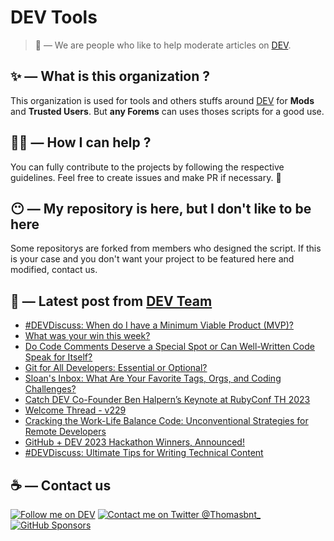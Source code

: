 # DEV Tools

> 🔧 — We are people who like to help moderate articles on [DEV](https://dev.to).

## ✨ — What is this organization ?

This organization is used for tools and others stuffs around [DEV](https://dev.to) for **Mods** and **Trusted Users**. But __any Forems__ can uses thoses scripts for a good use.


## 💪🏼 — How I can help ?

You can fully contribute to the projects by following the respective guidelines. Feel free to create issues and make PR if necessary. 🎉

## 😶 — My repository is here, but I don't like to be here

Some repositorys are forked from members who designed the script. If this is your case and you don't want your project to be featured here and modified, contact us.

## 📝 — Latest post from [DEV Team](https://dev.to/devteam)

<!-- BLOG-POST-LIST:START -->
- [#DEVDiscuss: When do I have a Minimum Viable Product &lpar;MVP&rpar;?](https://dev.to/devteam/devdiscuss-when-do-i-have-a-minimum-viable-product-mvp-4j41)
- [What was your win this week?](https://dev.to/devteam/what-was-your-win-this-week-5345)
- [Do Code Comments Deserve a Special Spot or Can Well-Written Code Speak for Itself?](https://dev.to/devteam/do-code-comments-deserve-a-special-spot-or-can-well-written-code-speak-for-itself-16hm)
- [Git for All Developers: Essential or Optional?](https://dev.to/devteam/git-for-all-developers-essential-or-optional-50ml)
- [Sloan&#39;s Inbox: What Are Your Favorite Tags, Orgs, and Coding Challenges?](https://dev.to/devteam/sloans-inbox-what-are-your-favorite-tags-orgs-and-coding-challenges-jjm)
- [Catch DEV Co-Founder Ben Halpern’s Keynote at RubyConf TH 2023](https://dev.to/devteam/catch-dev-co-founder-ben-halperns-keynote-at-rubyconf-th-2023-3keo)
- [Welcome Thread - v229](https://dev.to/devteam/welcome-thread-v229-5l4)
- [Cracking the Work-Life Balance Code: Unconventional Strategies for Remote Developers](https://dev.to/devteam/cracking-the-work-life-balance-code-unconventional-strategies-for-remote-developers-32jg)
- [GitHub + DEV 2023 Hackathon Winners, Announced!](https://dev.to/devteam/github-dev-2023-hackathon-winners-announced-236o)
- [#DEVDiscuss: Ultimate Tips for Writing Technical Content](https://dev.to/devteam/devdiscuss-ultimate-tips-for-writing-technical-content-2pae)
<!-- BLOG-POST-LIST:END -->


## ☕ — Contact us

[![Follow me on DEV](https://img.shields.io/badge/dev.to-%2308090A.svg?&style=for-the-badge&logo=dev.to&logoColor=white&alt=devto)](https://dev.to/thomasbnt)
[![Contact me on Twitter @Thomasbnt_](https://img.shields.io/badge/Contact%20me%20on%20Twitter-%231DA1F2.svg?&style=for-the-badge&logo=twitter&logoColor=white&alt=twitter)](https://twitter.com/messages/1142357270-1142357270?text=Hello,%20I%20contact%20you%20from%20devtotools%20&recipient_id=1142357270) [![GitHub Sponsors](https://img.shields.io/badge/Sponsor%20me-%23EA54AE.svg?&style=for-the-badge&logo=github-sponsors&logoColor=white)](https://github.com/sponsors/thomasbnt)


